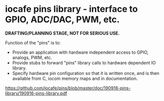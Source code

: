 # iocafe pins library - interface to GPIO, ADC/DAC, PWM, etc. 

<b>DRAFTING/PLANNING STAGE, NOT FOR SERIOUS USE.</b>

Function of the "pins" is to:
- Provide an application with hardware independent access to GPIO, analogs, PWM, etc.
- Provide stubs to forward "pins" library calls to hardware dependent IO library.
- Specify hardware pin configuration so that it is written once, and is then available from C, iocom memory maps and in documentation. 

https://github.com/iocafe/pins/blob/master/doc/190916-pins-library/190916-pins-library.pdf
